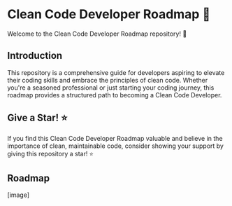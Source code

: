 # Clean Code Developer Roadmap 🚀
Welcome to the Clean Code Developer Roadmap repository! 👋

## Introduction

This repository is a comprehensive guide for developers aspiring to elevate their coding skills and embrace the principles of clean code. Whether you're a seasoned professional or just starting your coding journey, this roadmap provides a structured path to becoming a Clean Code Developer.

## Give a Star! ⭐
If you find this Clean Code Developer Roadmap valuable and believe in the importance of clean, maintainable code, consider showing your support by giving this repository a star! ⭐️

## Roadmap
[image]
